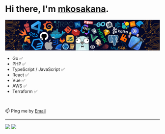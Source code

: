 # Hi there, I'm [mkosakana](https://github.com/mkosakana).

![header](header.png)


- Go ✅
- PHP ✅
- TypeScript / JavaScript ✅
- React ✅
- Vue ✅
- AWS ✅
- Terraform ✅

<br>

📫 Ping me by [Email](mailto:82388028+mkosakana@users.noreply.github.com)

<hr>

[![](https://img.shields.io/static/v1?label=&message=Github&color=171515&logo=github)](https://github.com/mkosakana)
[![](https://img.shields.io/static/v1?label=&message=Zenn&color=ffffff&logo=zenn)](https://zenn.dev/mkosakana)
